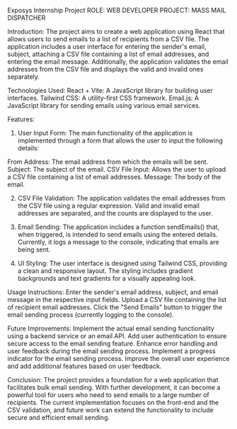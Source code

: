 Exposys Internship Project
ROLE: WEB DEVELOPER
PROJECT: MASS MAIL DISPATCHER


Introduction:
The project aims to create a web application using React that allows users to send emails to a list of recipients from a CSV file. The application includes a user interface for entering the sender's email, subject, attaching a CSV file containing a list of email addresses, and entering the email message. Additionally, the application validates the email addresses from the CSV file and displays the valid and invalid ones separately.

Technologies Used:
React + Vite: A JavaScript library for building user interfaces.
Tailwind CSS: A utility-first CSS framework.
Email.js: A JavaScript library for sending emails using various email services.

Features:
1. User Input Form:
The main functionality of the application is implemented through a form that allows the user to input the following details:

From Address: The email address from which the emails will be sent.
Subject: The subject of the email.
CSV File Input: Allows the user to upload a CSV file containing a list of email addresses.
Message: The body of the email.

2. CSV File Validation:
The application validates the email addresses from the CSV file using a regular expression. Valid and invalid email addresses are separated, and the counts are displayed to the user.

3. Email Sending:
The application includes a function sendEmails() that, when triggered, is intended to send emails using the entered details. Currently, it logs a message to the console, indicating that emails are being sent.

4. UI Styling:
The user interface is designed using Tailwind CSS, providing a clean and responsive layout. The styling includes gradient backgrounds and text gradients for a visually appealing look.

Usage Instructions:
Enter the sender's email address, subject, and email message in the respective input fields.
Upload a CSV file containing the list of recipient email addresses.
Click the "Send Emails" button to trigger the email sending process (currently logging to the console).

Future Improvements:
Implement the actual email sending functionality using a backend service or an email API.
Add user authentication to ensure secure access to the email sending feature.
Enhance error handling and user feedback during the email sending process.
Implement a progress indicator for the email sending process.
Improve the overall user experience and add additional features based on user feedback.

Conclusion:
The project provides a foundation for a web application that facilitates bulk email sending. With further development, it can become a powerful tool for users who need to send emails to a large number of recipients. The current implementation focuses on the front-end and the CSV validation, and future work can extend the functionality to include secure and efficient email sending.
